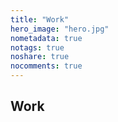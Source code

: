 ```yaml
---
title: "Work"
hero_image: "hero.jpg"
nometadata: true
notags: true
noshare: true
nocomments: true
---
```


<h2>Work</h2>
